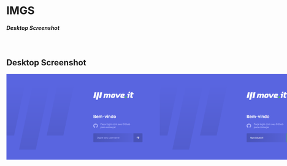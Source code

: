 # IMGS
##### Desktop Screenshot

<br>

## Desktop Screenshot
<div style="display: flex; flex-direction: 'column'; align-items: 'center';">
<!-- Responsive, 1440 x 900, 50% (Laptop L - 1440px)-->
    <img width="400px" src="./login-blank.png">
    <img width="400px" src="./login-filled.png">
    <img width="400px" src="./index-initial-countdown.png">
    <img width="400px" src="./index-half-countdown.png">
    <img width="400px" src="./index-final-countdown.png">
    <img width="400px" src="./index-modal-with-confetti.png">
    <img width="400px" src="./index-modal-without-confetti.png">
    <img width="400px" src="./imgGenerator-image-next-level.png">
    <img width="400px" src="./imgGenerator-twitter-next-level.png">
    <img width="400px" src="./leaderbord.png">
    <img width="400px" src="./configs.png">
    <img width="400px" src="./404.png">
</div>
    <!-- IMGS
      ------------------------------
      login-blank
      login-filled
      ------------------------------
      initial-countdown
      half-countdown
      final-countdown
      ------------------------------
      modal-with-confetti
      modal-without-confetti
      ------------------------------
      image-next-level
      twitter-next-level
      ------------------------------
      leaderbord
      configs
      404
      ------------------------------
    -->